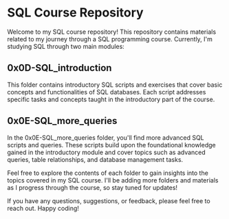 # SQL Course Repository

Welcome to my SQL course repository! This repository contains materials related to my journey through a SQL programming course. Currently, I'm studying SQL through two main modules:

## 0x0D-SQL_introduction

This folder contains introductory SQL scripts and exercises that cover basic concepts and functionalities of SQL databases. Each script addresses specific tasks and concepts taught in the introductory part of the course.

## 0x0E-SQL_more_queries

In the 0x0E-SQL_more_queries folder, you'll find more advanced SQL scripts and queries. These scripts build upon the foundational knowledge gained in the introductory module and cover topics such as advanced queries, table relationships, and database management tasks.

Feel free to explore the contents of each folder to gain insights into the topics covered in my SQL course. I'll be adding more folders and materials as I progress through the course, so stay tuned for updates!

If you have any questions, suggestions, or feedback, please feel free to reach out. Happy coding!
